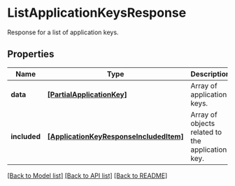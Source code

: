 # ListApplicationKeysResponse

Response for a list of application keys.
## Properties
Name | Type | Description | Notes
------------ | ------------- | ------------- | -------------
**data** | [**[PartialApplicationKey]**](PartialApplicationKey.md) | Array of application keys. | [optional] 
**included** | [**[ApplicationKeyResponseIncludedItem]**](ApplicationKeyResponseIncludedItem.md) | Array of objects related to the application key. | [optional] 

[[Back to Model list]](README.md#documentation-for-models) [[Back to API list]](README.md#documentation-for-api-endpoints) [[Back to README]](README.md)



